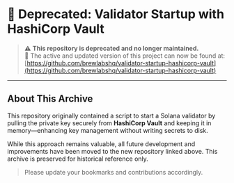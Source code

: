 # 🛑 Deprecated: Validator Startup with HashiCorp Vault

> ⚠️ **This repository is deprecated and no longer maintained.**  
> 🚀 The active and updated version of this project can now be found at:  
> [https://github.com/brewlabshq/validator-startup-hashicorp-vault](https://github.com/brewlabshq/validator-startup-hashicorp-vault)

---

## About This Archive

This repository originally contained a script to start a Solana validator by pulling the private key securely from **HashiCorp Vault** and keeping it in memory—enhancing key management without writing secrets to disk.

While this approach remains valuable, all future development and improvements have been moved to the new repository linked above. This archive is preserved for historical reference only.

> Please update your bookmarks and contributions accordingly.
